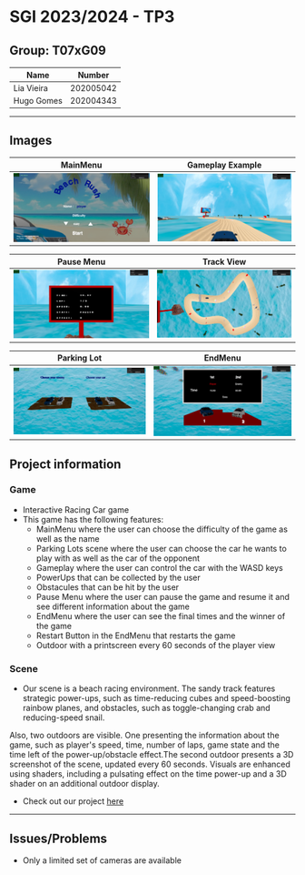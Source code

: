 # SGI 2023/2024 - TP3

## Group: T07xG09

| Name             | Number    |
| ---------------- | --------- |
| Lia Vieira       | 202005042 |
| Hugo Gomes       | 202004343 |
----
## Images

| MainMenu           | Gameplay Example     |
| ---------------- | --------- |
| ![](./screenshots/mainMenu.png)        | ![](./screenshots/gameplay_example.png) |

|  Pause Menu  |  Track View   |
| ---------------- | --------- |
| ![](./screenshots/pauseMenu.png)| ![](./screenshots/trackView.png)|

|  Parking Lot |  EndMenu   |
| ---------------- | --------- |
| ![](./screenshots/parkingLot.png)| ![](./screenshots/endMenu.png)|
## Project information

### Game
- Interactive Racing Car game
- This game has the following features:
  - MainMenu where the user can choose the difficulty of the game as well as the name
  - Parking Lots scene where the user can choose the car he wants to play with as well as the car of the opponent
  - Gameplay where the user can control the car with the WASD keys
  - PowerUps that can be collected by the user
  - Obstacules that can be hit by the user
  - Pause Menu where the user can pause the game and resume it and see different information about the game
  - EndMenu where the user can see the final times and the winner of the game 
  - Restart Button in the EndMenu that restarts the game
  - Outdoor with a printscreen every 60 seconds of the player view

### Scene

- Our scene is a beach racing environment. The sandy track features strategic power-ups, such as time-reducing cubes and speed-boosting rainbow planes, and obstacles, such as toggle-changing crab and reducing-speed snail.

Also, two outdoors are visible. One presenting the information about the game, such as player's speed, time, number of laps, game state and the time left of the power-up/obstacle effect.The second outdoor presents a 3D screenshot of the scene, updated every 60 seconds. Visuals are enhanced using shaders, including a pulsating effect on the time power-up and a 3D shader on an additional outdoor display.


- Check out our project [here](https://git.fe.up.pt/sgi-meic/sgi-2023-2024/t07/sgi-t07-g09/-/blob/main/tp3/index.html?ref_type=heads)

----
## Issues/Problems

- Only a limited set of cameras are available
